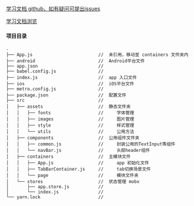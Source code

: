 

[学习文档 github，如有疑问可提出issues](https://github.com/dcbase/studyDocsify.git)


[学习文档浏览](https://dcbase.github.io/studyDocsify/#/)


#### 项目目录

    .
    ├── App.js                         //  未引用，移动至 containers 文件夹内       
    ├── android                        //  Android平台文件        
    ├── app.json                       //
    ├── babel.config.js                //                  
    ├── index.js                       //  app 入口文件        
    ├── ios                            //  iOS平台文件    
    ├── metro.config.js                //                  
    ├── package.json                   //  配置文件             
    ├── src                            //      
    │   ├── assets                     //  静态文件夹           
    │   │   ├── fonts                  //     字体管理           
    │   │   ├── images                 //     图片管理            
    │   │   ├── style                  //     样式管理           
    │   │   └── utils                  //     公用方法           
    │   ├── components                 //  公用组件文件夹               
    │   │   ├── common.js              //     封装公用的TextInput等组件               
    │   │   └── navBar.js              //     头部header组件               
    │   ├── containers                 //  主模块文件               
    │   │   ├── App.js                 //     app 初始化文件              
    │   │   ├── TabBarContainer.js     //     tab切换场景文件                          
    │   │   └── page                   //     模块文件夹              
    │   └── stores                     //  状态管理 mobx           
    │       ├── app.store.js           //                       
    │       └── index.js               //                   
    └── yarn.lock                      //            








